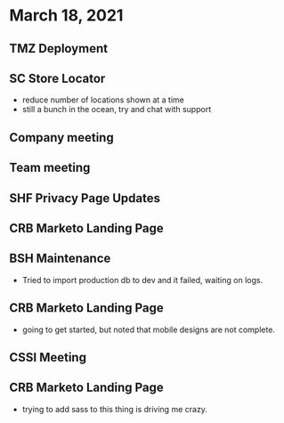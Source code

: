 # March 18, 2021

## TMZ Deployment

## SC Store Locator
- reduce number of locations shown at a time
- still a bunch in the ocean, try and chat with support

## Company meeting

## Team meeting

## SHF Privacy Page Updates

## CRB Marketo Landing Page

## BSH Maintenance
- Tried to import production db to dev and it failed, waiting on logs. 

## CRB Marketo Landing Page
- going to get started, but noted that mobile designs are not complete.

## CSSI Meeting

## CRB Marketo Landing Page
- trying to add sass to this thing is driving me crazy.